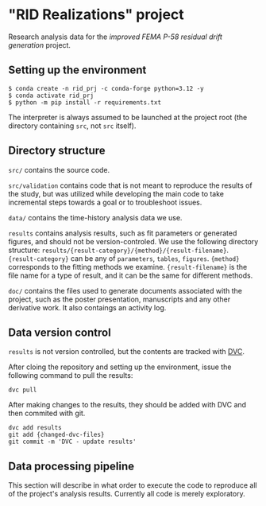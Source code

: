 # "RID Realizations" project
Research analysis data for the *improved FEMA P-58 residual drift generation* project.

## Setting up the environment

```
$ conda create -n rid_prj -c conda-forge python=3.12 -y
$ conda activate rid_prj
$ python -m pip install -r requirements.txt
```

The interpreter is always assumed to be launched at the project root (the directory containing `src`, not `src` itself).

## Directory structure

`src/` contains the source code.

`src/validation` contains code that is not meant to reproduce the results of the study, but was utilized while developing the main code to take incremental steps towards a goal or to troubleshoot issues.

`data/` contains the time-history analysis data we use.

`results` contains analysis results, such as fit parameters or generated figures, and should not be version-controled.
We use the following directory structure: `results/{result-category}/{method}/{result-filename}`.
`{result-category}` can be any of `parameters`, `tables`, `figures`.
`{method}` corresponds to the fitting methods we examine.
`{result-filename}` is the file name for a type of result, and it can be the same for different methods.


`doc/` contains the files used to generate documents associated with the project, such as the poster presentation, manuscripts and any other derivative work. It also contaings an activity log.

## Data version control

`results` is not version controlled, but the contents are tracked with [DVC](https://dvc.org/).

After cloing the repository and setting up the environment, issue the following command to pull the results:
```
dvc pull
```

After making changes to the results, they should be added with DVC and then commited with git.
```
dvc add results
git add {changed-dvc-files}
git commit -m 'DVC - update results'
```

## Data processing pipeline

This section will describe in what order to execute the code to reproduce all of the project's analysis results.
Currently all code is merely exploratory.

